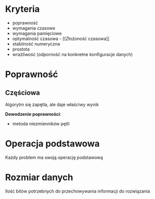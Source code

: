 # Kryteria
- poprawność
- wymagania czasowe
- wymagania pamięciowe 
- optymalność czasowa - [[Złożoność czasowa]]
- stabilność numeryczna
- prostota
- wrażliwość (odporność na konkretne konfiguracje danych)
# Poprawność
## Częściowa
Algorytm się zapętla, ale daje właściwy wynik

**Dowodzenie poprawności**:
- metoda niezmienników pętli

# Operacja podstawowa
Każdy problem ma swoją operację podstawową
# Rozmiar danych
Ilość bitów potrzebnych do przechowywania informacji do rozwiązania
